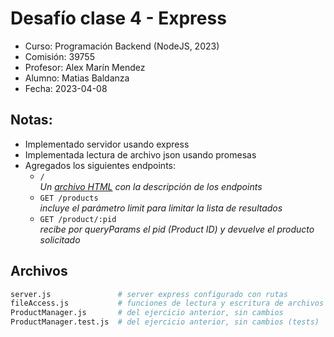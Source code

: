 # Desafío clase 4 - Express

- Curso: Programación Backend (NodeJS, 2023)
- Comisión: 39755
- Profesor: Alex Marín Mendez
- Alumno: Matias Baldanza
- Fecha: 2023-04-08

## Notas:

- Implementado servidor usando express
- Implementada lectura de archivo json usando promesas
- Agregados los siguientes endpoints:
  - `/` <br/>
    _Un [archivo HTML](./public/index.html) con la descripción de los endpoints_
  - `GET /products` <br/>
    _incluye el parámetro limit para limitar la lista de resultados_
  - `GET /product/:pid` <br/>
    _recibe por queryParams el pid (Product ID) y devuelve el producto solicitado_

## Archivos

```bash
server.js               # server express configurado con rutas
fileAccess.js           # funciones de lectura y escritura de archivos
ProductManager.js       # del ejercicio anterior, sin cambios
ProductManager.test.js  # del ejercicio anterior, sin cambios (tests)
```
